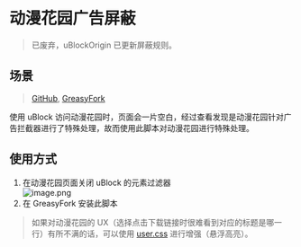 # 动漫花园广告屏蔽

> 已废弃，uBlockOrigin 已更新屏蔽规则。

## 场景

> [GitHub](https://github.com/rxliuli/userjs/tree/master/src/dmhy), [GreasyFork](https://greasyfork.org/zh-CN/scripts/402206)

使用 uBlock 访问动漫花园时，页面会一片空白，经过查看发现是动漫花园针对广告拦截器进行了特殊处理，故而使用此脚本对动漫花园进行特殊处理。

## 使用方式

1. 在动漫花园页面关闭 uBlock 的元素过滤器  
   ![image.png](https://i.loli.net/2020/04/28/TxIZCHcmUafj74d.png)
2. 在 GreasyFork 安装此脚本

> 如果对动漫花园的 UX（选择点击下载链接时很难看到对应的标题是哪一行）有所不满的话，可以使用 [user.css](./dmhyEnhance.user.css) 进行增强（悬浮高亮）。
